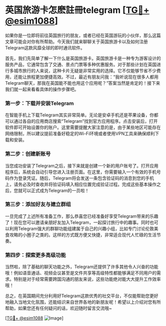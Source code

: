 # 英国旅游卡怎麽註冊telegram [[TG💪+ @esim1088](https://t.me/s/esim1088)]

如果你是一位即将前往英国旅行的朋友，或者已经在英国游玩的小伙伴，那么这篇文章可能会对你有所帮助。今天我们就来聊聊关于英国旅游卡以及如何注册Telegram这款风靡全球的即时通讯软件。

首先，我们先简单了解一下什么是英国旅游卡。英国旅游卡是一种专为游客设计的服务产品，它通常包含了交通、景点门票等多种优惠服务。对于那些计划在英国进行多城市旅行的人来说，这种卡片无疑是非常实用的选择。它不仅能够节省不少费用，还能让旅程更加便捷高效。不过，最近有朋友问我：“我听说现在很多人都用Telegram聊天，那我在英国能不能也用这个应用呢？”答案当然是肯定的！接下来我们就一起来看看具体的操作步骤吧。

### 第一步：下载并安装Telegram

在智能手机上下载Telegram其实非常简单。无论是安卓手机还是苹果设备，你都可以通过各自的应用商店搜索“Telegram”找到官方应用程序。点击安装后，打开软件即可开始设置你的账户。这里需要提醒大家注意的是，由于某些地区可能存在网络限制，所以建议提前准备好稳定的Wi-Fi环境或者使用VPN工具来确保顺利下载和安装。

### 第二步：创建新账号

当您成功安装了Telegram之后，接下来就是创建一个新的用户账号了。打开应用程序后，系统会自动引导您进入注册页面。在这里，你需要输入一个有效的手机号码作为登录凭证。随后，Telegram将会发送一条包含验证码的消息到您的手机上，请务必及时查收并将验证码填入相应位置完成验证过程。完成这些基本操作之后，您就可以正式成为Telegram的一员啦！

### 第三步：添加好友与建立群组

一旦完成了上述所有准备工作，那么恭喜您已经准备好享受Telegram带来的乐趣了！现在您可以邀请亲朋好友加入Telegram，一起探讨旅行中的趣事。同时也可以利用Telegram强大的群聊功能组建属于自己的兴趣小组，比如专门讨论伦敦美食攻略的小圈子之类的。这样的方式既方便又快捷，非常适合现代人忙碌的生活节奏。

### 第四步：探索更多高级功能

当然啦，除了基础的聊天功能之外，Telegram还提供了许多其他令人兴奋的功能哦！例如语音通话、视频会议甚至是文件共享等高级特性都能够满足不同用户的需求。特别是对于经常需要跨国沟通的朋友来说，这些功能绝对能大大提升工作效率哦！

总之，在英国期间充分利用好Telegram这款优秀的社交平台，不仅能帮助您更好地融入当地文化氛围，还能结识来自世界各地的新朋友呢！希望以上介绍对您有所帮助，如果您还有任何疑问的话，欢迎随时留言交流哦~

[[TG💪+ @esim1088](https://t.me/s/esim1088) ![Image](https://i.postimg.cc/4NQfJmqS/Snipaste-2025-05-13-00-14-12.png)]